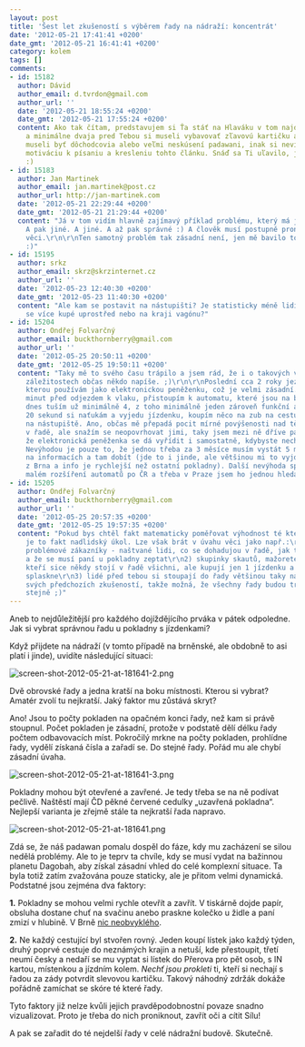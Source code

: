 ```yaml
---
layout: post
title: 'Šest let zkušeností s výběrem řady na nádraží: koncentrát'
date: '2012-05-21 17:41:41 +0200'
date_gmt: '2012-05-21 16:41:41 +0200'
category: kolem
tags: []
comments:
- id: 15182
  author: Dávid
  author_email: d.tvrdon@gmail.com
  author_url: ''
  date: '2012-05-21 18:55:24 +0200'
  date_gmt: '2012-05-21 17:55:24 +0200'
  content: Ako tak čítam, predstavujem si Ťa stáť na Hlaváku v tom najdlhšom rade
    a minimálne dvaja pred Tebou si museli vybavovať zľavovú kartičku a polovica stojacich
    museli byť dôchodcovia alebo veľmi neskúsení padawani, inak si neviem predstaviť
    motiváciu k písaniu a kresleniu tohto článku. Snáď sa Ti uľavilo, ja som sa zabavil
    :)
- id: 15183
  author: Jan Martinek
  author_email: jan.martinek@post.cz
  author_url: http://jan-martinek.com
  date: '2012-05-21 22:29:44 +0200'
  date_gmt: '2012-05-21 21:29:44 +0200'
  content: "Já v tom vidím hlavně zajímavý příklad problému, který má jasné řešení.
    A pak jiné. A jiné. A až pak správné :) A člověk musí postupně pronikat do podstaty
    věci.\r\n\r\nTen samotný problém tak zásadní není, jen mě bavilo to takhle napsat
    :)"
- id: 15195
  author: srkz
  author_email: skrz@skrzinternet.cz
  author_url: ''
  date: '2012-05-23 12:40:30 +0200'
  date_gmt: '2012-05-23 11:40:30 +0200'
  content: "Ale kam se postavit na nástupišti? Je statisticky méně lidí na konci vlaku?\r\nZaplní
    se více kupé uprostřed nebo na kraji vagónu?"
- id: 15204
  author: Ondřej Folvarčný
  author_email: buckthornberry@gmail.com
  author_url: ''
  date: '2012-05-25 20:50:11 +0200'
  date_gmt: '2012-05-25 19:50:11 +0200'
  content: "Taky mě to svého času trápilo a jsem rád, že i o takových všednědenní
    záležitostech občas někdo napíše. ;)\r\n\r\nPoslední cca 2 roky jezdím s IN kartou,
    kterou používám jako elektronickou peněženku, což je velmi zásadní. Přijdu 10
    minut před odjezdem k vlaku, přistoupím k automatu, které jsou na brněnském nádraží
    dnes tuším už minimálně 4, z toho minimálně jeden zároveň funkční a volný. Během
    20 sekund si naťukám a vyjedu jízdenku, koupím něco na zub na cestu a odkráčím
    na nástupiště. Ano, občas mě přepadá pocit mírné povýšenosti nad těmi, co stojí
    v řadě, ale snažím se neopovrhovat jimi, taky jsem mezi ně dříve patřil. :)\r\n\r\nMyslím,
    že elektronická peněženka se dá vyřídit i samostatně, kdybyste nechtěli IN kartu.
    Nevýhodou je pouze to, že jednou třeba za 3 měsíce musím vystát 5 minutovou řadu
    na informacích a tam dobít (jde to i jinde, ale většinou mi to vyjde na cestu
    z Brna a info je rychlejší než ostatní pokladny). Další nevýhoda spočívá v relativně
    malém rozšíření automatů po ČR a třeba v Praze jsem ho jednou hledal asi 10 minut."
- id: 15205
  author: Ondřej Folvarčný
  author_email: buckthornberry@gmail.com
  author_url: ''
  date: '2012-05-25 20:57:35 +0200'
  date_gmt: '2012-05-25 19:57:35 +0200'
  content: "Pokud bys chtěl fakt matematicky poměřovat výhodnost té které fronty,
    je to fakt nadlidský úkol. Lze však brát v úvahu věci jako např.:\r\n\r\n1) případné
    problémové zákazníky - naštvané lidi, co se dohadujou v řadě, jak to vlastně je
    a že se musí paní u pokladny zeptat\r\n2) skupinky skautů, mažoretek, kamarádů,
    kteří sice někdy stojí v řadě všichni, ale kupují jen 1 jízdenku a pak řada razantně
    splaskne\r\n3) lidé před tebou si stoupají do řady většinou taky na základě nějakých
    svých předchozích zkušeností, takže možná, že všechny řady budou trvat fakt skoro
    stejně ;)"
---
```

<p>Aneb to nejdůležitější pro každého dojíždějícího prváka v pátek odpoledne. Jak si vybrat správnou řadu u pokladny s jízdenkami?</p>
<p>Když přijdete na nádraží (v tomto případě na brněnské, ale obdobně to asi platí i jinde), uvidíte následující situaci:</p>
<p><img src='%base_url%/assets/wp-uploads/2012/05/screen-shot-2012-05-21-at-181641-2.png' alt='screen-shot-2012-05-21-at-181641-2.png' /></p>
<p>Dvě obrovské řady a jedna kratší na boku místnosti. Kterou si vybrat? Amatér zvolí tu nejkratší. Jaký faktor mu zůstává skryt?</p>
<p>Ano! Jsou to počty pokladen na opačném konci řady, než kam si právě stoupnul. Počet pokladen je zásadní, protože v podstatě dělí délku řady počtem odbavovacích míst. Pokročilý mrkne na počty pokladen, prohlídne řady, vydělí získaná čísla a zařadí se. Do stejné řady. Pořád mu ale chybí zásadní úvaha.</p>
<p><img src='%base_url%/assets/wp-uploads/2012/05/screen-shot-2012-05-21-at-181641-3.png' alt='screen-shot-2012-05-21-at-181641-3.png' /></p>
<p>Pokladny mohou být otevřené a zavřené. Je tedy třeba se na ně podívat pečlivě. Naštěstí mají ČD pěkné červené cedulky „uzavřená pokladna“. Nejlepší varianta je zřejmě stále ta nejkratší řada napravo.</p>
<p><img src='%base_url%/assets/wp-uploads/2012/05/screen-shot-2012-05-21-at-181641.png' alt='screen-shot-2012-05-21-at-181641.png' /></p>
<p>Zdá se, že náš padawan pomalu dospěl do fáze, kdy mu zacházení se silou nedělá problémy. Ale to je teprv ta chvíle, kdy se musí vydat na bažinnou planetu Dagobah, aby získal zásadní vhled do celé komplexní situace. Ta byla totiž zatím zvažována pouze staticky, ale je přitom velmi dynamická. Podstatné jsou zejména dva faktory:</p>
<p><strong>1.</strong> Pokladny se mohou velmi rychle otevřít a zavřít. V tiskárně dojde papír, obsluha dostane chuť na svačinu anebo praskne kolečko u židle a paní zmizí v hlubině. V Brně <a href="http://www.hantec.cz/hantec/podzemi/podzemi.htm">nic neobvyklého</a>.</p>
<p><strong>2.</strong> Ne každý cestující byl stvořen rovný. Jeden koupí lístek jako každý týden, druhý poprvé cestuje do neznámých krajin a netuší, kde přestoupit, třetí neumí česky a nedaří se mu vyptat si lístek do Přerova pro pět osob, s IN kartou, místenkou a jízdním kolem. <em>Nechť jsou prokleti</em> ti, kteří si nechají s řadou za zády potvrdit slevovou kartičku. Takový náhodný zdržák dokáže pořádně zamíchat se skóre té které řady.</p>
<p>Tyto faktory již nelze kvůli jejich pravděpodobnostní povaze snadno vizualizovat. Proto je třeba do nich proniknout, zavřít oči a cítit Sílu! </p>
<p>A pak se zařadit do té nejdelší řady v celé nádražní budově. Skutečně.</p>
